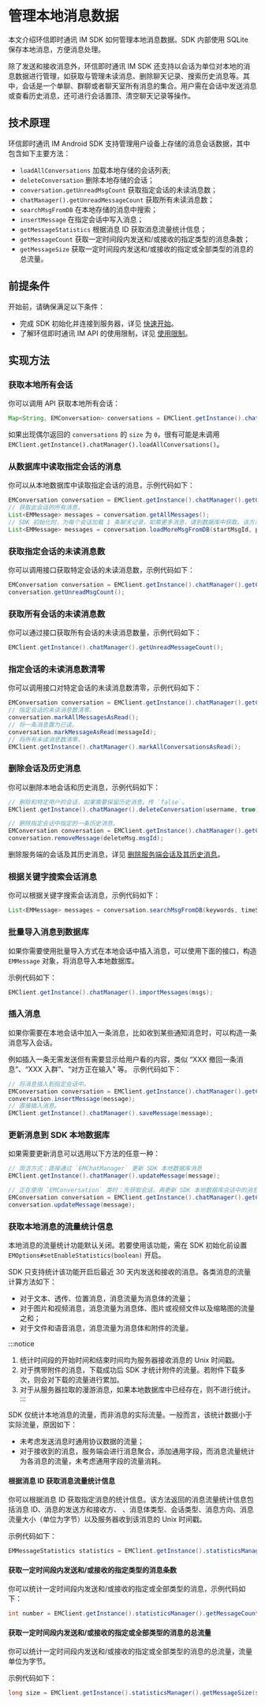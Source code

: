 # 管理本地消息数据

<Toc />

本文介绍环信即时通讯 IM SDK 如何管理本地消息数据。SDK 内部使用 SQLite 保存本地消息，方便消息处理。

除了发送和接收消息外，环信即时通讯 IM SDK 还支持以会话为单位对本地的消息数据进行管理，如获取与管理未读消息、删除聊天记录、搜索历史消息等。其中，会话是一个单聊、群聊或者聊天室所有消息的集合。用户需在会话中发送消息或查看历史消息，还可进行会话置顶、清空聊天记录等操作。

## 技术原理

环信即时通讯 IM Android SDK 支持管理用户设备上存储的消息会话数据，其中包含如下主要方法：

- `loadAllConversations` 加载本地存储的会话列表;
- `deleteConversation` 删除本地存储的会话；
- `conversation.getUnreadMsgCount` 获取指定会话的未读消息数；
- `chatManager().getUnreadMessageCount` 获取所有未读消息数；
- `searchMsgFromDB` 在本地存储的消息中搜索；
- `insertMessage` 在指定会话中写入消息；
- `getMessageStatistics` 根据消息 ID 获取消息流量统计信息；
- `getMessageCount` 获取一定时间段内发送和/或接收的指定类型的消息条数；
- `getMessageSize` 获取一定时间段内发送和/或接收的指定或全部类型的消息的总流量。

## 前提条件

开始前，请确保满足以下条件：

- 完成 SDK 初始化并连接到服务器，详见 [快速开始](quickstart.html)。
- 了解环信即时通讯 IM API 的使用限制，详见 [使用限制](/product/limitation.html)。

## 实现方法

### 获取本地所有会话

你可以调用 API 获取本地所有会话：

```java
Map<String, EMConversation> conversations = EMClient.getInstance().chatManager().getAllConversations();
```

如果出现偶尔返回的 `conversations` 的 `size` 为 `0`，很有可能是未调用 `EMClient.getInstance().chatManager().loadAllConversations()`。

### 从数据库中读取指定会话的消息

你可以从本地数据库中读取指定会话的消息，示例代码如下：

```java
EMConversation conversation = EMClient.getInstance().chatManager().getConversation(username);
// 获取此会话的所有消息。
List<EMMessage> messages = conversation.getAllMessages();
// SDK 初始化时，为每个会话加载 1 条聊天记录。如需更多消息，请到数据库中获取。该方法获取 `startMsgId` 之前的 `pagesize` 条消息，SDK 会将这些消息自动存入此会话，app 无需添加到会话中。
List<EMMessage> messages = conversation.loadMoreMsgFromDB(startMsgId, pagesize);
```

### 获取指定会话的未读消息数

你可以调用接口获取特定会话的未读消息数，示例代码如下：

```java
EMConversation conversation = EMClient.getInstance().chatManager().getConversation(username);
conversation.getUnreadMsgCount();
```

### 获取所有会话的未读消息数

你可以通过接口获取所有会话的未读消息数量，示例代码如下：

```java
EMClient.getInstance().chatManager().getUnreadMessageCount();
```

### 指定会话的未读消息数清零

你可以调用接口对特定会话的未读消息数清零，示例代码如下：

```java
EMConversation conversation = EMClient.getInstance().chatManager().getConversation(username);
// 指定会话的未读消息数清零。
conversation.markAllMessagesAsRead();
// 将一条消息置为已读。
conversation.markMessageAsRead(messageId);
// 将所有未读消息数清零。
EMClient.getInstance().chatManager().markAllConversationsAsRead();
```

### 删除会话及历史消息

你可以删除本地会话和历史消息，示例代码如下：

```java
// 删除和特定用户的会话，如果需要保留历史消息，传 `false`。
EMClient.getInstance().chatManager().deleteConversation(username, true);
```

```java
// 删除指定会话中指定的一条历史消息。
EMConversation conversation = EMClient.getInstance().chatManager().getConversation(username);
conversation.removeMessage(deleteMsg.msgId);
```

删除服务端的会话及其历史消息，详见 [删除服务端会话及其历史消息](message_retrieve.html#删除服务端会话及其历史消息)。

### 根据关键字搜索会话消息

你可以根据关键字搜索会话消息，示例代码如下：

```java
List<EMMessage> messages = conversation.searchMsgFromDB(keywords, timeStamp, maxCount, from, EMConversation.EMSearchDirection.UP);
```

### 批量导入消息到数据库

如果你需要使用批量导入方式在本地会话中插入消息，可以使用下面的接口，构造 `EMMessage` 对象，将消息导入本地数据库。

示例代码如下：

```java
EMClient.getInstance().chatManager().importMessages(msgs);
```

### 插入消息

如果你需要在本地会话中加入一条消息，比如收到某些通知消息时，可以构造一条消息写入会话。

例如插入一条无需发送但有需要显示给用户看的内容，类似 “XXX 撤回一条消息”、“XXX 入群”、“对方正在输入” 等。
示例代码如下：

```java
// 将消息插入到指定会话中。
EMConversation conversation = EMClient.getInstance().chatManager().getConversation(username);
conversation.insertMessage(message);
// 直接插入消息。
EMClient.getInstance().chatManager().saveMessage(message);
```

### 更新消息到 SDK 本地数据库

如果需要更新消息可以选用以下方法的任意一种：

```java
// 简洁方式：直接通过 `EMChatManager` 更新 SDK 本地数据库消息
EMClient.getInstance().chatManager().updateMessage(message);

// 正在使用 `EMConversation` 类时：先获取会话，再更新 SDK 本地数据库会话中的消息
EMConversation conversation = EMClient.getInstance().chatManager().getConversation(conversationId);
conversation.updateMessage(message);
```

### 获取本地消息的流量统计信息

本地消息的流量统计功能默认关闭。若要使用该功能，需在 SDK 初始化前设置 `EMOptions#setEnableStatistics(boolean)` 开启。

SDK 只支持统计该功能开启后最近 30 天内发送和接收的消息。各类消息的流量计算方法如下：

- 对于文本、透传、位置消息，消息流量为消息体的流量；
- 对于图片和视频消息，消息流量为消息体、图片或视频文件以及缩略图的流量之和；
- 对于文件和语音消息，消息流量为消息体和附件的流量。

:::notice
 1. 统计时间段的开始时间和结束时间均为服务器接收消息的 Unix 时间戳。
 2. 对于携带附件的消息，下载成功后 SDK 才统计附件的流量。若附件下载多次，则会对下载的流量进行累加。
 3. 对于从服务器拉取的漫游消息，如果本地数据库中已经存在，则不进行统计。
:::

SDK 仅统计本地消息的流量，而非消息的实际流量。一般而言，该统计数据小于实际流量，原因如下：
- 未考虑发送消息时通用协议数据的流量；
- 对于接收到的消息，服务端会进行消息聚合，添加通用字段，而消息流量统计为各消息的流量，未考虑通用字段的流量消耗。

#### 根据消息 ID 获取消息流量统计信息

你可以根据消息 ID 获取指定消息的统计信息。该方法返回的消息流量统计信息包括消息 ID、消息的发送方和接收方、
、消息体类型、会话类型、消息方向、消息流量大小（单位为字节）以及服务器收到该消息的 Unix 时间戳。

示例代码如下：

```java
EMMessageStatistics statistics = EMClient.getInstance().statisticsManager().getMessageStatistics(messageId);
```

#### 获取一定时间段内发送和/或接收的指定类型的消息条数

你可以统计一定时间段内发送和/或接收的指定或全部类型的消息，示例代码如下：

```java
int number = EMClient.getInstance().statisticsManager().getMessageCount(startTime, endTime, direct, style);
```

#### 获取一定时间段内发送和/或接收的指定或全部类型的消息的总流量

你可以统计一定时间段内发送和/或接收的指定或全部类型的消息的总流量，流量单位为字节。

示例代码如下：

```java
long size = EMClient.getInstance().statisticsManager().getMessageSize(startTime, endTime, direct, style);
```
